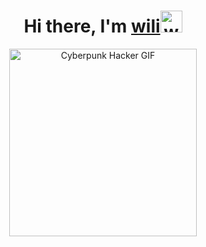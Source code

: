<h1 align="center">
  Hi there, I'm <a href="https://e41231473.github.io/portfolio/">wili</a><img src="https://media.tenor.com/mWyHUsL61JcAAAAi/cube-3d.gif" alt="wave gif" height="35"/> 
</h1>

<p align="center">
  <img src="https://media4.giphy.com/media/v1.Y2lkPTc5MGI3NjExZ3JyZzc5bGN0aWVzdnA5anFrYWdrZmh0NmF4dW1uNGwzYm00bjFxcSZlcD12MV9pbnRlcm5hbF9naWZfYnlfaWQmY3Q9cw/iFy6JPjkjM9GDHykZo/giphy.gif" alt="Cyberpunk Hacker GIF" width="300"/>
</p>



